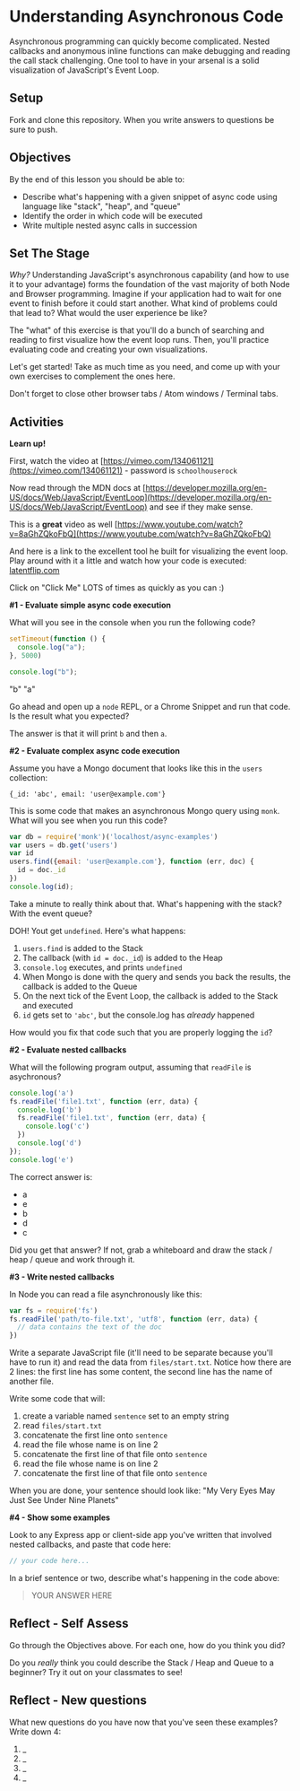# Understanding Asynchronous Code

Asynchronous programming can quickly become complicated. Nested callbacks and
anonymous inline functions can make debugging and reading the call stack
challenging.  One tool to have in your arsenal is a solid visualization of JavaScript's Event Loop.

## Setup

Fork and clone this repository. When you write answers to questions be sure to push.

## Objectives

By the end of this lesson you should be able to:

- Describe what's happening with a given snippet of async code using language like "stack", "heap", and "queue"
- Identify the order in which code will be executed
- Write multiple nested async calls in succession

## Set The Stage

_Why?_ Understanding JavaScript's asynchronous capability (and how to use it to
your advantage) forms the foundation of the vast majority of both Node and Browser programming. Imagine if your
application had to wait for one event to finish before it could start another.
What kind of problems could that lead to? What would the user experience be
like?

The "what" of this exercise is that you'll do a bunch of searching and reading
to first visualize how the event loop runs. Then, you'll practice evaluating
code and creating your own visualizations.

Let's get started!  Take as much time as you need, and come up with your own exercises to complement the ones here.

Don't forget to close other browser tabs / Atom windows / Terminal tabs.

## Activities

**Learn up!**

First, watch the video at [https://vimeo.com/134061121](https://vimeo.com/134061121) - password is `schoolhouserock`

Now read through the MDN docs at [https://developer.mozilla.org/en-US/docs/Web/JavaScript/EventLoop](https://developer.mozilla.org/en-US/docs/Web/JavaScript/EventLoop) and see if they make sense.

This is a **great** video as well [https://www.youtube.com/watch?v=8aGhZQkoFbQ](https://www.youtube.com/watch?v=8aGhZQkoFbQ)

And here is a link to the excellent tool he built for visualizing the event loop. Play around with it a little and watch how your code is executed: [latentflip.com](http://latentflip.com/loupe/?code=JC5vbignYnV0dG9uJywgJ2NsaWNrJywgZnVuY3Rpb24gb25DbGljaygpIHsKICAgIHNldFRpbWVvdXQoZnVuY3Rpb24gdGltZXIoKSB7CiAgICAgICAgY29uc29sZS5sb2coJ1lvdSBjbGlja2VkIHRoZSBidXR0b24hJyk7ICAgIAogICAgfSwgMjAwMCk7Cn0pOwoKY29uc29sZS5sb2coIkhpISIpOwoKc2V0VGltZW91dChmdW5jdGlvbiB0aW1lb3V0KCkgewogICAgY29uc29sZS5sb2coIkNsaWNrIHRoZSBidXR0b24hIik7Cn0sIDUwMDApOwoKY29uc29sZS5sb2coIldlbGNvbWUgdG8gbG91cGUuIik7!!!PGJ1dHRvbj5DbGljayBtZSE8L2J1dHRvbj4%3D)

Click on "Click Me" LOTS of times as quickly as you can :)

**#1 - Evaluate simple async code execution**

What will you see in the console when you run the following code?

```js
setTimeout(function () {
  console.log("a");
}, 5000)

console.log("b");
```

"b"
"a"

Go ahead and open up a `node` REPL, or a Chrome Snippet and run that code. Is the result what you expected?

The answer is that it will print `b` and then `a`.

**#2 - Evaluate complex async code execution**

Assume you have a Mongo document that looks like this in the `users` collection:

```
{_id: 'abc', email: 'user@example.com'}
```

This is some code that makes an asynchronous Mongo query using `monk`.  What will you see when you run this code?

```js
var db = require('monk')('localhost/async-examples')
var users = db.get('users')
var id
users.find({email: 'user@example.com'}, function (err, doc) {
  id = doc._id
})
console.log(id);
```

Take a minute to really think about that.  What's happening with the stack?  With the event queue?

DOH!  Yout get `undefined`.  Here's what happens:

1. `users.find` is added to the Stack
  1. The callback (with `id = doc._id`) is added to the Heap
1. `console.log` executes, and prints `undefined`
1. When Mongo is done with the query and sends you back the results, the callback is added to the Queue
1. On the next tick of the Event Loop, the callback is added to the Stack and executed
1. `id` gets set to `'abc'`, but the console.log has _already_ happened

How would you fix that code such that you are properly logging the `id`?

**#2 - Evaluate nested callbacks**

What will the following program output, assuming that `readFile` is asychronous?

```js
console.log('a')
fs.readFile('file1.txt', function (err, data) {
  console.log('b')
  fs.readFile('file1.txt', function (err, data) {
    console.log('c')
  })
  console.log('d')
});
console.log('e')
```

The correct answer is:

- a
- e
- b
- d
- c

Did you get that answer?  If not, grab a whiteboard and draw the stack / heap / queue and work through it.

**#3 - Write nested callbacks**

In Node you can read a file asynchronously like this:

```js
var fs = require('fs')
fs.readFile('path/to-file.txt', 'utf8', function (err, data) {
  // data contains the text of the doc
})
```

Write a separate JavaScript file (it'll need to be separate because you'll have to run it) and read the data from `files/start.txt`.  Notice how there are 2 lines:  the first line has some content, the second line has the name of another file.

Write some code that will:

1. create a variable named `sentence` set to an empty string
1. read `files/start.txt`
1. concatenate the first line onto `sentence`
1. read the file whose name is on line 2
1. concatenate the first line of that file onto `sentence`
1. read the file whose name is on line 2
1. concatenate the first line of that file onto `sentence`

When you are done, your sentence should look like: "My Very Eyes May Just See Under Nine Planets"

**#4 - Show some examples**

Look to any Express app or client-side app you've written that involved nested callbacks, and paste that code here:

```js
// your code here...
```

In a brief sentence or two, describe what's happening in the code above:

> YOUR ANSWER HERE

## Reflect - Self Assess

Go through the Objectives above. For each one, how do you think you did?

Do you _really_ think you could describe the Stack / Heap and Queue to a beginner?  Try it out on your classmates to see!

## Reflect - New questions

What new questions do you have now that you've seen these examples?  Write down 4:

1. _
1. _
1. _
1. _

